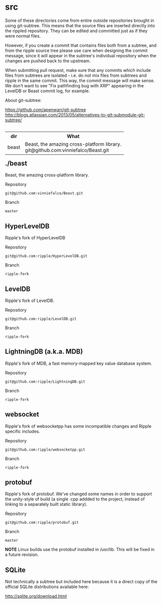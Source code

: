 # src

Some of these directories come from entire outside repositories
brought in using git-subtree. This means that the source files are
inserted directly into the rippled repository. They can be edited
and committed just as if they were normal files.

However, if you create a commit that contains files both from a
subtree, and from the ripple source tree please use care when designing
the commit message, since it will appear in the subtree's individual
repository when the changes are pushed back to the upstream.

When submitting pull request, make sure that any commits which include
files from subtrees are isolated - i.e. do not mix files from subtrees
and ripple in the same commit. This way, the commit message will make
sense. We don't want to see "Fix pathfinding bug with XRP" appearing
in the LevelDB or Beast commit log, for example.

About git-subtree:

https://github.com/apenwarr/git-subtree <br>
http://blogs.atlassian.com/2013/05/alternatives-to-git-submodule-git-subtree/ <br>

<table align=left><tr>
<th>dir</th>
<th>What</th>
</tr><tr>
<td>beast</td>
<td>Beast, the amazing cross-platform library.<br>
    git@github.com:vinniefalco/Beast.git
</td>
</tr></table>

## ./beast

Beast, the amazing cross-platform library.

Repository <br>
```
git@github.com:vinniefalco/Beast.git
```
Branch
```
master
```

## HyperLevelDB

Ripple's fork of HyperLevelDB

Repository <br>
```
git@github.com:ripple/HyperLevelDB.git
```
Branch
```
ripple-fork
```

## LevelDB

Ripple's fork of LevelDB.

Repository <br>
```
git@github.com:ripple/LevelDB.git
```
Branch
```
ripple-fork
```

## LightningDB (a.k.a. MDB)

Ripple's fork of MDB, a fast memory-mapped key value database system.

Repository <br>
```
git@github.com:ripple/LightningDB.git
```
Branch
```
ripple-fork
```

## websocket

Ripple's fork of websocketpp has some incompatible changes and Ripple specific includes.

Repository
```
git@github.com:ripple/websocketpp.git
```
Branch
```
ripple-fork
```

## protobuf

Ripple's fork of protobuf. We've changed some names in order to support the
unity-style of build (a single .cpp addded to the project, instead of
linking to a separately built static library).

Repository
```
git@github.com:ripple/protobuf.git
```
Branch
```
master
```

**NOTE** Linux builds use the protobuf installed in /usr/lib. This will be
fixed in a future revision.

## SQLite

Not technically a subtree but included here because it is a direct
copy of the official SQLite distributions available here:

http://sqlite.org/download.html
